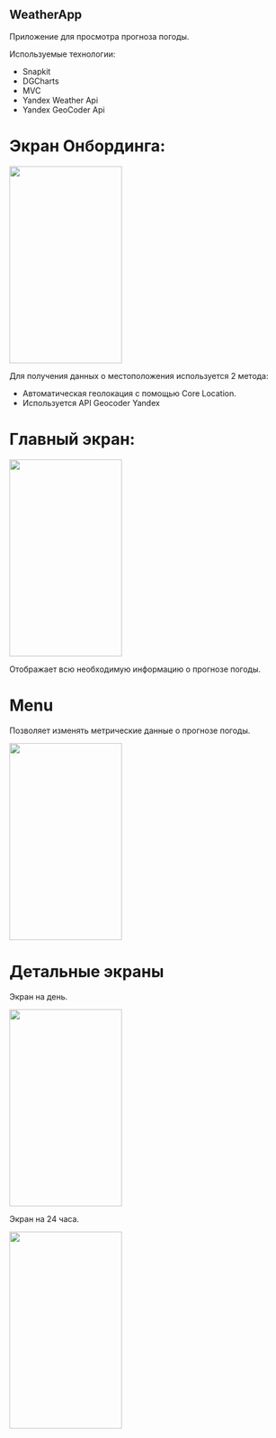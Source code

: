 ## WeatherApp
 Приложение для просмотра прогноза погоды.
 
Используемые технологии: 
- Snapkit
- DGCharts
- MVC
- Yandex Weather Api
- Yandex GeoCoder Api



# Экран Онбординга: 

<img src="https://github.com/ZhMks/WeatherApp/assets/142295043/a12e5e51-3f0e-4094-ac48-3d80b1edf977)" width="200" height="350"/>

Для получения данных о местоположения используется 2 метода: 
- Автоматическая геолокация с помощью Core Location.
- Используется API Geocoder Yandex

# Главный экран: 

<img src="https://github.com/ZhMks/WeatherApp/assets/142295043/2da8af56-4f5d-40b7-8e25-63aacb7bc4ec)" width="200" height="350"/>

Отображает всю необходимую информацию о прогнозе погоды. 

# Menu
Позволяет изменять метрические данные о прогнозе погоды. 


<img src="https://github.com/ZhMks/WeatherApp/assets/142295043/8721a77f-86d6-4dbf-8bda-1b417850c26f)" width="200" height="350"/>



# Детальные экраны

Экран на день.

<img src="https://github.com/ZhMks/WeatherApp/assets/142295043/76159925-f637-4c1a-a1c9-e47e91dcf13d)" width="200" height="350"/>

Экран на 24 часа. 

<img src="https://github.com/ZhMks/WeatherApp/assets/142295043/b9c7fd71-9d01-4981-8233-f9ceb95ea3fc)" width="200" height="350"/>

